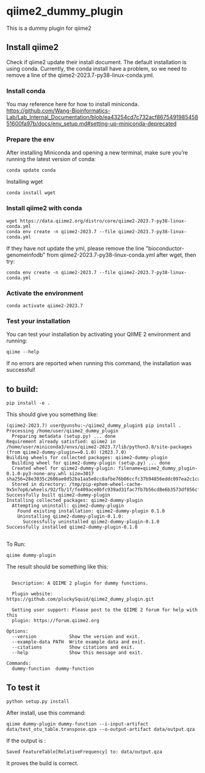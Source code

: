 # qiime2_dummy_plugin
This is a dummy plugin for qiime2

## Install qiime2
Check if qiime2 update their install document. The default installation is using conda. 
Currently, the conda install have a problem, so we need to remove a line of the qiime2-2023.7-py38-linux-conda.yml.

### Install conda
You may reference here for how to install miniconda. \
https://github.com/Wang-Bioinformatics-Lab/Lab_Internal_Documentation/blob/ea43254cd7c732acf867549198545851600fa97b/docs/env_setup.md#setting-up-miniconda-deprecated

### Prepare the env
After installing Miniconda and opening a new terminal, make sure you’re running the latest version of conda:
```
conda update conda
```
Installing wget
```
conda install wget
```

### Install qiime2 with conda
```
wget https://data.qiime2.org/distro/core/qiime2-2023.7-py38-linux-conda.yml
conda env create -n qiime2-2023.7 --file qiime2-2023.7-py38-linux-conda.yml
```

If they have not update the yml, please remove the line "bioconductor-genomeinfodb" from qiime2-2023.7-py38-linux-conda.yml after wget, then try:
```
conda env create -n qiime2-2023.7 --file qiime2-2023.7-py38-linux-conda.yml
```
### Activate the environment
```
conda activate qiime2-2023.7
```

### Test your installation
You can test your installation by activating your QIIME 2 environment and running:
```
qiime --help
```
If no errors are reported when running this command, the installation was successful!


## to build:
```
pip install -e .
```

This should give you something like:
```
(qiime2-2023.7) user@yunshu:~/qiime2_dummy_plugin$ pip install .
Processing /home/user/qiime2_dummy_plugin
  Preparing metadata (setup.py) ... done
Requirement already satisfied: qiime2 in /home/user/miniconda3/envs/qiime2-2023.7/lib/python3.8/site-packages (from qiime2-dummy-plugin==0.1.0) (2023.7.0)
Building wheels for collected packages: qiime2-dummy-plugin
  Building wheel for qiime2-dummy-plugin (setup.py) ... done
  Created wheel for qiime2-dummy-plugin: filename=qiime2_dummy_plugin-0.1.0-py3-none-any.whl size=3017 sha256=28e3035c2606ae0d52ba1aa5e8cc8afbe76b06ccfc37b94856eddc097ea2c1ca
  Stored in directory: /tmp/pip-ephem-wheel-cache-9x5n7op6/wheels/92/fb/1f/fe409ace0bfc939ad31fac7fb7b56cd8e6b3573df856cf0478
Successfully built qiime2-dummy-plugin
Installing collected packages: qiime2-dummy-plugin
  Attempting uninstall: qiime2-dummy-plugin
    Found existing installation: qiime2-dummy-plugin 0.1.0
    Uninstalling qiime2-dummy-plugin-0.1.0:
      Successfully uninstalled qiime2-dummy-plugin-0.1.0
Successfully installed qiime2-dummy-plugin-0.1.0
```

##
To Run:
```
qiime dummy-plugin
```

The result should be something like this:
```

  Description: A QIIME 2 plugin for dummy functions.

  Plugin website: https://github.com/pluckySquid/qiime2_dummy_plugin.git

  Getting user support: Please post to the QIIME 2 forum for help with this
  plugin: https://forum.qiime2.org

Options:
  --version            Show the version and exit.
  --example-data PATH  Write example data and exit.
  --citations          Show citations and exit.
  --help               Show this message and exit.

Commands:
  dummy-function  dummy-function
  ```


## To test it
```
python setup.py install
```

After install, use this command:

```
qiime dummy-plugin dummy-function --i-input-artifact data/test_otu_table.transpose.qza --o-output-artifact data/output.qza
```

If the output is :
```
Saved FeatureTable[RelativeFrequency] to: data/output.qza
```

It proves the build is correct. 
